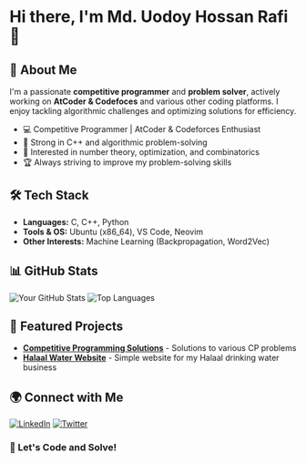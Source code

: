 # Hi there, I'm Md. Uodoy Hossan Rafi 👋

## 🚀 About Me
I'm a passionate **competitive programmer** and **problem solver**, actively working on **AtCoder & Codefoces** and various other coding platforms. I enjoy tackling algorithmic challenges and optimizing solutions for efficiency.

- 💻 Competitive Programmer | AtCoder & Codeforces Enthusiast  
- 🚀 Strong in C++ and algorithmic problem-solving  
- 🎯 Interested in number theory, optimization, and combinatorics  
- 🏆 Always striving to improve my problem-solving skills  

## 🛠️ Tech Stack
- **Languages:** C, C++, Python
- **Tools & OS:** Ubuntu (x86_64), VS Code, Neovim
- **Other Interests:** Machine Learning (Backpropagation, Word2Vec)

## 📊 GitHub Stats
![Your GitHub Stats](https://github-readme-stats.vercel.app/api?username=rafiwho&show_icons=true&theme=tokyonight)
![Top Languages](https://github-readme-stats.vercel.app/api/top-langs/?username=rafiwho&layout=compact&theme=tokyonight)

## 📌 Featured Projects
- [**Competitive Programming Solutions**]([https://github.com/rafiwho/competitive-programming](https://github.com/rafiwho/codes)) - Solutions to various CP problems
- [**Halaal Water Website**]([https://github.com/rafiwho/halaal-water](https://github.com/rafiwho/halaaldrinkingwater)) - Simple website for my Halaal drinking water business

## 🌍 Connect with Me
[![LinkedIn](https://img.shields.io/badge/-LinkedIn-blue?style=flat&logo=linkedin)](https://linkedin.com/in/rafiwho)
[![Twitter](https://img.shields.io/badge/-Twitter-blue?style=flat&logo=twitter)](https://twitter.com/rafiwho)

### 🚀 Let's Code and Solve!
